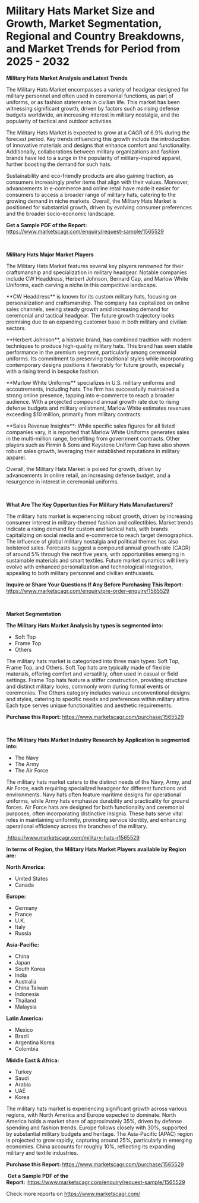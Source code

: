 <p><h1>Military Hats Market Size and Growth, Market Segmentation, Regional and Country Breakdowns, and Market Trends for Period from 2025 -  2032</h1></p><p><strong>Military Hats Market Analysis and Latest Trends</strong></p>
<p><p>The Military Hats Market encompasses a variety of headgear designed for military personnel and often used in ceremonial functions, as part of uniforms, or as fashion statements in civilian life. This market has been witnessing significant growth, driven by factors such as rising defense budgets worldwide, an increasing interest in military nostalgia, and the popularity of tactical and outdoor activities.</p><p>The Military Hats Market is expected to grow at a CAGR of 6.9% during the forecast period. Key trends influencing this growth include the introduction of innovative materials and designs that enhance comfort and functionality. Additionally, collaborations between military organizations and fashion brands have led to a surge in the popularity of military-inspired apparel, further boosting the demand for such hats.</p><p>Sustainability and eco-friendly products are also gaining traction, as consumers increasingly prefer items that align with their values. Moreover, advancements in e-commerce and online retail have made it easier for consumers to access a broader range of military hats, catering to the growing demand in niche markets. Overall, the Military Hats Market is positioned for substantial growth, driven by evolving consumer preferences and the broader socio-economic landscape.</p></p>
<p><strong>Get a Sample PDF of the Report:&nbsp;</strong> <a href="https://www.marketscagr.com/enquiry/request-sample/1565529?utm_campaign=2304&utm_medium=2&utm_source=Github&utm_content=ia&utm_term=04042025&utm_id=military-hats">https://www.marketscagr.com/enquiry/request-sample/1565529</a></p>
<p>&nbsp;</p>
<p><strong>Military Hats Major Market Players</strong></p>
<p><p>The Military Hats Market features several key players renowned for their craftsmanship and specialization in military headgear. Notable companies include CW Headdress, Herbert Johnson, Bernard Cap, and Marlow White Uniforms, each carving a niche in this competitive landscape.</p><p>**CW Headdress** is known for its custom military hats, focusing on personalization and craftsmanship. The company has capitalized on online sales channels, seeing steady growth amid increasing demand for ceremonial and tactical headgear. The future growth trajectory looks promising due to an expanding customer base in both military and civilian sectors.</p><p>**Herbert Johnson**, a historic brand, has combined tradition with modern techniques to produce high-quality military hats. This brand has seen stable performance in the premium segment, particularly among ceremonial uniforms. Its commitment to preserving traditional styles while incorporating contemporary designs positions it favorably for future growth, especially with a rising trend in bespoke fashion.</p><p>**Marlow White Uniforms** specializes in U.S. military uniforms and accoutrements, including hats. The firm has successfully maintained a strong online presence, tapping into e-commerce to reach a broader audience. With a projected compound annual growth rate due to rising defense budgets and military enlistment, Marlow White estimates revenues exceeding $10 million, primarily from military contracts.</p><p>**Sales Revenue Insights**: While specific sales figures for all listed companies vary, it is reported that Marlow White Uniforms generates sales in the multi-million range, benefiting from government contracts. Other players such as Firmin & Sons and Keystone Uniform Cap have also shown robust sales growth, leveraging their established reputations in military apparel.</p><p>Overall, the Military Hats Market is poised for growth, driven by advancements in online retail, an increasing defense budget, and a resurgence in interest in ceremonial uniforms.</p></p>
<p>&nbsp;</p>
<p><strong>What Are The Key Opportunities For Military Hats Manufacturers?</strong></p>
<p><p>The military hats market is experiencing robust growth, driven by increasing consumer interest in military-themed fashion and collectibles. Market trends indicate a rising demand for custom and tactical hats, with brands capitalizing on social media and e-commerce to reach target demographics. The influence of global military nostalgia and political themes has also bolstered sales. Forecasts suggest a compound annual growth rate (CAGR) of around 5% through the next five years, with opportunities emerging in sustainable materials and smart textiles. Future market dynamics will likely evolve with enhanced personalization and technological integration, appealing to both military personnel and civilian enthusiasts.</p></p>
<p><strong>Inquire or Share Your Questions If Any Before Purchasing This Report:</strong> <a href="https://www.marketscagr.com/enquiry/pre-order-enquiry/1565529?utm_campaign=2304&utm_medium=2&utm_source=Github&utm_content=ia&utm_term=04042025&utm_id=military-hats">https://www.marketscagr.com/enquiry/pre-order-enquiry/1565529</a></p>
<p>&nbsp;</p>
<p><strong>Market Segmentation</strong></p>
<p><strong>The Military Hats Market Analysis by types is segmented into:</strong></p>
<p><ul><li>Soft Top</li><li>Frame Top</li><li>Others</li></ul></p>
<p><p>The military hats market is categorized into three main types: Soft Top, Frame Top, and Others. Soft Top hats are typically made of flexible materials, offering comfort and versatility, often used in casual or field settings. Frame Top hats feature a stiffer construction, providing structure and distinct military looks, commonly worn during formal events or ceremonies. The Others category includes various unconventional designs and styles, catering to specific needs and preferences within military attire. Each type serves unique functionalities and aesthetic requirements.</p></p>
<p><strong>Purchase this Report:&nbsp;</strong><a href="https://www.marketscagr.com/purchase/1565529?utm_campaign=2304&utm_medium=2&utm_source=Github&utm_content=ia&utm_term=04042025&utm_id=military-hats">https://www.marketscagr.com/purchase/1565529</a></p>
<p>&nbsp;</p>
<p><strong>The Military Hats Market Industry Research by Application is segmented into:</strong></p>
<p><ul><li>The Navy</li><li>The Army</li><li>The Air Force</li></ul></p>
<p><p>The military hats market caters to the distinct needs of the Navy, Army, and Air Force, each requiring specialized headgear for different functions and environments. Navy hats often feature maritime designs for operational uniforms, while Army hats emphasize durability and practicality for ground forces. Air Force hats are designed for both functionality and ceremonial purposes, often incorporating distinctive insignia. These hats serve vital roles in maintaining uniformity, promoting service identity, and enhancing operational efficiency across the branches of the military.</p></p>
<p><a href="https://www.marketscagr.com/military-hats-r1565529?utm_campaign=2304&utm_medium=2&utm_source=Github&utm_content=ia&utm_term=04042025&utm_id=military-hats">&nbsp;https://www.marketscagr.com/military-hats-r1565529</a></p>
<p><strong>In terms of Region, the Military Hats Market Players available by Region are:</strong></p>
<p>
    <p> <strong> North America: </strong>
        <ul>
            <li>United States</li>
            <li>Canada</li>
        </ul>
        </p> 
    <p> <strong> Europe: </strong>
        <ul>
            <li>Germany</li>
            <li>France</li>
            <li>U.K.</li>
            <li>Italy</li>
            <li>Russia</li>
        </ul>
        </p> 
    <p> <strong> Asia-Pacific: </strong>
        <ul>
            <li>China</li>
            <li>Japan</li>
            <li>South Korea</li>
            <li>India</li>
            <li>Australia</li>
            <li>China Taiwan</li>
            <li>Indonesia</li>
            <li>Thailand</li>
            <li>Malaysia</li>
        </ul>
        </p> 
    <p> <strong> Latin America: </strong>
        <ul>
            <li>Mexico</li>
            <li>Brazil</li>
            <li>Argentina Korea</li>
            <li>Colombia</li>
        </ul>
        </p> 
    <p> <strong> Middle East & Africa: </strong>
        <ul>
            <li>Turkey</li>
            <li>Saudi</li>
            <li>Arabia</li>
            <li>UAE</li>
            <li>Korea</li>
        </ul>
    </p>
    </p>
<p><p>The military hats market is experiencing significant growth across various regions, with North America and Europe expected to dominate. North America holds a market share of approximately 35%, driven by defense spending and fashion trends. Europe follows closely with 30%, supported by substantial military budgets and heritage. The Asia-Pacific (APAC) region is projected to grow rapidly, capturing around 25%, particularly in emerging economies. China accounts for roughly 10%, reflecting its expanding military and textile industries.</p></p>
<p><strong>Purchase this Report: </strong><a href="https://www.marketscagr.com/purchase/1565529?utm_campaign=2304&utm_medium=2&utm_source=Github&utm_content=ia&utm_term=04042025&utm_id=military-hats">https://www.marketscagr.com/purchase/1565529</a></p>
<p>&nbsp;<strong>Get a Sample PDF of the Report:&nbsp;&nbsp;</strong><a href="https://www.marketscagr.com/enquiry/request-sample/1565529?utm_campaign=2304&utm_medium=2&utm_source=Github&utm_content=ia&utm_term=04042025&utm_id=military-hats">https://www.marketscagr.com/enquiry/request-sample/1565529</a></p>
<p><strong></strong></p>
<p>Check more reports on <a href="https://www.marketscagr.com/?utm_campaign=2304&utm_medium=2&utm_source=Github&utm_content=ia&utm_term=04042025&utm_id=military-hats">https://www.marketscagr.com/</a></p>
